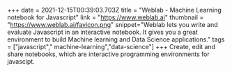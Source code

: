 +++
date = 2021-12-15T00:39:03.703Z
title = "Weblab - Machine Learning notebook for Javascript"
link = "https://www.weblab.ai"
thumbnail = "https://www.weblab.ai/favicon.png"
snippet="Weblab lets you write and evaluate Javascript in an interactive notebook. It gives you a great environment to build Machine learning and Data Science applications."
tags = ["javascript"," machine-learning","data-science"]
+++
Create, edit and share notebooks, which are interactive programming environments for javascipt.
